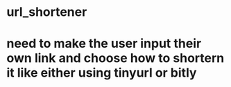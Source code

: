 # url_shortener
# need to make the user input their own link and choose how to shortern it like either using tinyurl or bitly
